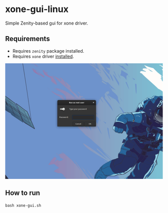 # xone-gui-linux
Simple Zenity-based gui for xone driver. 

## Requirements
- Requires `zenity` package installed.
- Requires `xone` driver [installed](https://github.com/medusalix/xone/tree/experimental).

![Gif showing basic GUI functionality](https://github.com/Akkowicz/xone-gui-linux/raw/main/media/xone-gui-1.gif)

## How to run
`bash xone-gui.sh`
